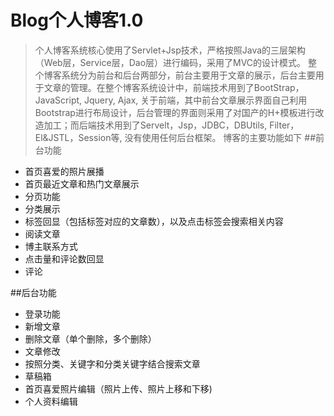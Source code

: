 # Blog个人博客1.0
 >个人博客系统核心使用了Servlet+Jsp技术，严格按照Java的三层架构（Web层，Service层，Dao层）进行编码，采用了MVC的设计模式。
 >整个博客系统分为前台和后台两部分，前台主要用于文章的展示，后台主要用于文章的管理。在整个博客系统设计中，前端技术用到了BootStrap，JavaScript, Jquery, Ajax, 关于前端，其中前台文章展示界面自己利用Bootstrap进行布局设计，后台管理的界面则采用了对国产的H+模板进行改造加工；而后端技术用到了Servelt，Jsp，JDBC，DBUtils, Filter，El&JSTL，Session等, 没有使用任何后台框架。
 >博客的主要功能如下
  ##前台功能
  * 首页喜爱的照片展播
  * 首页最近文章和热门文章展示
  * 分页功能
  * 分类展示
  * 标签回显（包括标签对应的文章数），以及点击标签会搜索相关内容
  * 阅读文章
  * 博主联系方式
  * 点击量和评论数回显
  * 评论
  
  ##后台功能
  * 登录功能
  * 新增文章
  * 删除文章（单个删除，多个删除）
  * 文章修改
  * 按照分类、关键字和分类关键字结合搜索文章
  * 草稿箱
  * 首页喜爱照片编辑（照片上传、照片上移和下移)
  * 个人资料编辑
